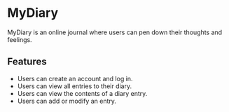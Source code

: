 # MyDiary
MyDiary is an online journal where users can pen down their thoughts and feelings.
## Features
* Users can create an account and log in.
* Users can view all entries to their diary.
* Users can view the contents of a diary entry.
* Users can add or modify an entry.
